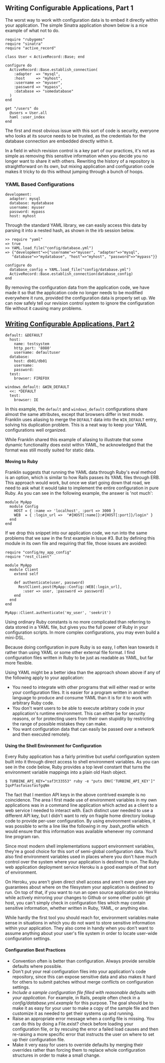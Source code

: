 ## Writing Configurable Applications, Part 1

The worst way to work with configuration data is to embed it directly within your application. The simple Sinatra application shown below is a nice example of what not to do.

    require "rubygems"
    require "sinatra"
    require "active_record"

    class User < ActiveRecord::Base; end

    configure do
      ActiveRecord::Base.establish_connection(
        :adapter  => "mysql",
        :host     => "myhost",
        :username => "myuser",
        :password => "mypass",
        :database => "somedatabase"
      )
    end

    get "/users" do
      @users = User.all
      haml :user_index
    end

The first and most obvious issue with this sort of code is security, everyone who looks at its source needs to be trusted, as the credentials for the database connection are embedded directly within it. 

In a field in which revision control is a key part of our practices, it's not as simple as removing this sensitive information when you decide you no longer want to share it with others. Rewriting the history of a repository is straightforward on its own, but mixing application and configuration code makes it tricky to do this without jumping through a bunch of hoops.

### YAML Based Configurations

    development:
      adapter: mysql
      database: mydatabase
      username: myuser
      password: mypass
      host: myhost

Through the standard YAML library, we can easily access this data by parsing it into a nested hash, as shown in the irb session below.

    >> require "yaml"
    => true
    >> YAML.load_file("config/database.yml")
    => {"development"=>{"username"=>"myuser", "adapter"=>"mysql", 
       "database"=>"mydatabase", "host"=>"myhost", "password"=>"mypass"}}

    configure do
      database_config = YAML.load_file("config/database.yml")
      ActiveRecord::Base.establish_connection(database_config)
    end

By removing the configuration data from the application code, we have made it so that the application code no longer needs to be modified everywhere it runs, provided the configuration data is properly set up. We can now safely tell our revision control system to ignore the configuration file without it causing many problems.

## [Writing Configurable Applications, Part 2](https://practicingruby.com/articles/configurable-applications-2)

    default: &DEFAULT
      host:
        name: testsystem
        http_port: '8080'
        username: defaultuser
      database:
        host: db01/db01
        username:
        password:
      test:
        browser: FIREFOX

    windows_default: &WIN_DEFAULT
      <<: *DEFAULT
      test:
        browser: IE

In this example, the `default` and `windows_default` configurations share almost the same attributes, except that browsers differ in test mode. Franklin uses aliasing to merge the `DEFAULT` data into the `WIN_DEFAULT` entry, solving his duplication problem. This is a neat way to keep your YAML configurations well organized.

While Franklin shared this example of aliasing to illustrate that some dynamic functionality does exist within YAML, he acknowledged that the format was still mostly suited for static data.

#### Moving to Ruby

Franklin suggests that running the YAML data through Ruby's eval method is an option, which is similar to how Rails passes its YAML files through ERB. This approach would work, but once we start going down that road, we need to ask what it would take to implement the entire configuration in pure Ruby. As you can see in the following example, the answer is 'not much':

    module MyApp
      module Config
        HOST = { :name => 'localhost', :port => 3000 }
        WEB  = { :login_url =>  "#{HOST[:name]}:#{HOST[:port]}/login" }
      end
    end

If we drop this snippet into our application code, we run into the same problems that we saw in the first example in Issue #3. But by defining this module in its own file and requiring that file, those issues are avoided:

    require "config/my_app_config"
    require "rest_client"

    module MyApp
      module Client
        extend self

        def authenticate(user, password)
          RestClient.post(MyApp::Config::WEB[:login_url], 
            :user => user, :password => password)
        end
      end
    end

    MyApp::Client.authenticate('my_user', 'seekrit')

Using ordinary Ruby constants is no more complicated than referring to data stored in a YAML file, but gives you the full power of Ruby in your configuration scripts. In more complex configurations, you may even build a mini-DSL.

Because doing configuration in pure Ruby is so easy, I often lean towards it rather than using YAML or some other external file format. I find configuration files written in Ruby to be just as readable as YAML, but far more flexible.

Using YAML might be a better idea than the approach shown above if any of the following apply to your application:

- You need to integrate with other programs that will either read or write your configuration files. It is easier for a program written in another language to produce and consume YAML than it is for it to work with arbitrary Ruby code.
- You don't want users to be able to execute arbitrary code in your application's runtime environment. This can either be for security reasons, or for protecting users from their own stupidity by restricting the range of possible mistakes they can make.
- You want configuration data that can easily be passed over a network and then executed remotely.

#### Using the Shell Environment for Configuration

Every Ruby application has a fairly primitive but useful configuration system built into it through direct access to shell environment variables. As you can see in the code below, Ruby provides a top level constant that turns the environment variable mappings into a plain old Hash object.

    $ TURBINE_API_KEY="saf3t33553" ruby -e "puts ENV['TURBINE_API_KEY']"
    IqxPfasfasasfasfgqNm

The fact that I mention API keys in the above contrived example is no coincidence. The area I first made use of environment variables in my own applications was in a command line application which acted as a client to a web service I needed to interact with. Each distinct user needed to use a different API key, but I didn't want to rely on fragile home directory lookup code to provide per-user configuration. By using environment variables, it was possible to write a line like the following in my .bash_profile which would ensure that this information was available whenever my command line program ran.

Since most modern shell implementations support environment variables, they're a good choice for this sort of semi-global configuration data. You'll also find environment variables used in places where you don't have much control over the system where your application is destined to run. The Ruby web application deployment service Heroku is a good example of that sort of environment.

On Heroku, you aren't given direct shell access and aren't even given any guarantees about where on the filesystem your application is destined to run. On top of that, if you want to run an open source application on Heroku while actively mirroring your changes to Github or some other public git host, you can't simply check in configuration files which may contain sensitive information, whether written in Ruby, YAML, or anything else.

While hardly the first tool you should reach for, environment variables make sense in situations in which you do not want to store sensitive information within your application. They also come in handy when you don't want to assume anything about your user's file system in order to locate user-wide configuration settings.

#### Configuration Best Practices

- Convention often is better than configuration. Always provide sensible defaults where possible.
- Don't put your real configuration files into your application's code repository, since this can expose sensitive data and also makes it hard for others to submit patches without merge conflicts on configuration settings.
- *Include a sample configuration file filled with reasonable defaults with your application.* For example, in Rails, people often check in a _config/database.yml.example_ for this purpose. The goal should be to make it as easy for your user to make a copy of the sample file and then customize it as needed to get their systems up and running.
- Raise an appropriate error message when a config file is missing. You can do this by doing a File.exist? check before loading your configuration file, or by rescuing the error a failed load causes and then re-raising a more specific error that instructs the user on where to set up their configuration file.
- Make it very easy for users to override defaults by merging their overrides rather than forcing them to replace whole configuration structures in order to make a small change.
